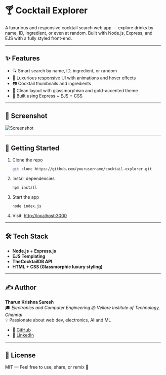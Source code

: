 
# 🍸 Cocktail Explorer

A luxurious and responsive cocktail search web app — explore drinks by name, ID, ingredient, or even at random. Built with Node.js, Express, and EJS with a fully styled front-end.

---

## ✨ Features

- 🔍 Smart search by name, ID, ingredient, or random
- 🎨 Luxurious responsive UI with animations and hover effects
- 📷 Cocktail thumbnails and ingredients
- 💎 Clean layout with glassmorphism and gold-accented theme
- 🍹 Built using Express + EJS + CSS

---

## 📸 Screenshot

![Screenshot](./screenshot.png) <!-- Optional: Replace with your screenshot path -->

---

## 🚀 Getting Started

1. Clone the repo  
   ```bash
   git clone https://github.com/yourusername/cocktail-explorer.git
   ```

2. Install dependencies  
   ```bash
   npm install
   ```

3. Start the app  
   ```bash
   node index.js
   ```

4. Visit: [http://localhost:3000](http://localhost:3000)

---

## 🛠️ Tech Stack

- **Node.js** + **Express.js**
- **EJS Templating**
- **TheCocktailDB API**
- **HTML + CSS (Glassmorphic luxury styling)**

---

## ✍️ Author

**Tharun Krishna Suresh**  
🎓 *Electronics and Computer Engineering @ Vellore Institute of Technology, Chennai*  
💡 Passionate about web dev, electronics, AI and ML

- 🔗 [GitHub](https://github.com/TharunKrishna-spec)
- 🔗 [LinkedIn](https://www.linkedin.com/in/tharun-krishna-suresh)

---

## 📜 License

MIT — Feel free to use, share, or remix 🍹
